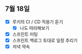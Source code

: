 ## 7월 18일

- [x] 루키의 CI / CD 적용기 듣기
  - [x] 나도 따라해보기
- [x] 스프린트 미팅
- [x] 스프린트 백로그 토대로 일정 추리기
- [x] 저녁 약속
